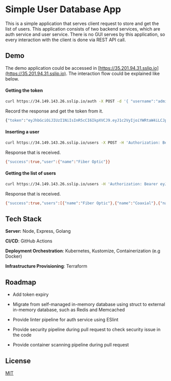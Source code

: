 
# Simple User Database App

This is a simple application that serves client request to store and get the list of users. This application consists of two backend services, which are auth service and user service. There is no GUI serves by this application, so every interaction with the client is done via REST API call.


## Demo

The demo application could be accessed in [https://35.201.94.31.sslip.io](https://35.201.94.31.sslip.io). The interaction flow could be explained like below.

#### Getting the token

```bash
curl https://34.149.143.26.sslip.io/auth -X POST -d '{ "username":"admin","password":"0v_R$>nYv>wT+x$2"}' -H 'Content-type: application/json'
```

Record the response and get the token from it.

```bash
{"token":"eyJhbGciOiJIUzI1NiIsInR5cCI6IkpXVCJ9.eyJ1c2VyIjoiYWRtaW4iLCJpYXQiOjE2OTY4MDcxMDd9.IhBQQ5K-u0Sz-ctk4GippVWjPNt-QJz7GbXfddQNjPw"}
```

#### Inserting a user

```bash
curl https://34.149.143.26.sslip.io/users -X POST -H 'Authorization: Bearer eyJhbGciOiJIUzI1NiIsInR5cCI6IkpXVCJ9.eyJ1c2VyIjoiYWRtaW4iLCJpYXQiOjE2OTY4MDcxMDd9.IhBQQ5K-u0Sz-ctk4GippVWjPNt-QJz7GbXfddQNjPw' --form 'user="Fiber Optic"'
```

Response that is received.

```bash
{"success":true,"user":{"name":"Fiber Optic"}}
```

#### Getting the list of users

```bash
curl https://34.149.143.26.sslip.io/users -H 'Authorization: Bearer eyJhbGciOiJIUzI1NiIsInR5cCI6IkpXVCJ9.eyJ1c2VyIjoiYWRtaW4iLCJpYXQiOjE2OTY4MDcxMDd9.IhBQQ5K-u0Sz-ctk4GippVWjPNt-QJz7GbXfddQNjPw'
```

Response that is received.

```bash
{"success":true,"users":[{"name":"Fiber Optic"},{"name":"Coaxial"},{"name":"Wireless"}]}
```
## Tech Stack

**Server:** Node, Express, Golang

**CI/CD**: GitHub Actions

**Deployment Orchestration**: Kubernetes, Kustomize, Containerization (e.g Docker)

**Infrastructure Provisioning**: Terraform


## Roadmap

- Add token expiry

- Migrate from self-managed in-memory database using struct to external in-memory database, such as Redis and Memcached

- Provide linter pipeline for auth service using ESlint

- Provide security pipeline during pull request to check security issue in the code

- Provide container scanning pipeline during pull request


## License

[MIT](https://choosealicense.com/licenses/mit/)

